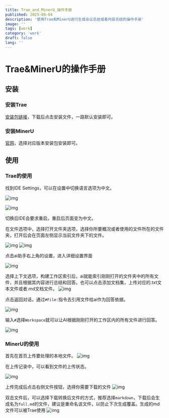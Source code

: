```yaml
---
title: Trae_and_MinerU_操作手册
published: 2025-08-04
description: '使用Trae和MinerU进行生成会议总结或者内容总结的操作手册'
image: ''
tags: [work]
category: 'work'
draft: false 
lang: ''
---
```


# Trae&MinerU的操作手册

## 安装
### 安装Trae

[安装包链接](https://1drv.ms/u/c/549e037d34dfc9bc/EcyjVB7Jp5tIkzT0RMLB3c0BN0eJ40KbHLMSON5Kx40SPw?e=KYE8I3)，下载后点击安装文件，一路默认安装即可。

### 安装MinerU
[官网](https://mineru.net/)，选择对应版本安装包安装即可。

## 使用

### Trae的使用
找到IDE Settings，可以在设置中切换语言选项为中文。

![img](./TandM_img/image-1.png)

![img](./TandM_img/image-2.png)

切换后IDE会要求重启，重启后页面变为中文。

在文件选项中，选择打开文件夹选项，选择你所要概况或者使用的文件所在的文件夹，打开后会在页面左侧显示当前文件夹下的文件。

![img](./TandM_img/image-3.png)
![img](./TandM_img/image-4.png)

点击ai助手右上角的设置，进入详细设置界面

![img](./TandM_img/image-5.png)

选择上下文选项，构建工作区索引后，ai就能索引刚刚打开的文件夹中的所有文件，并且根据其内容进行总结和回答。也可以点击添加文档集，上传对应的.txt文本文件或者.md文档文件。
![img](./TandM_img/image-6.png)

点击返回对话，通过`#File:`指令去引用文件给ai作为回答依据。

![img](./TandM_img/image-7.png)

输入`#`选择`Workspace`就可以让AI根据刚刚打开的工作区内的所有文件进行回答。

![img](./TandM_img/image-8.png)

### MinerU的使用

首先在首页上传要处理的本地文件。
![img](./TandM_img/image-9.png)

在上传记录中，可以看到文件的上传状态。

![img](./TandM_img/image-10.png)

上传完成后点击右侧文件按钮，选择你需要下载的文件
![img](./TandM_img/image-11.png)

双击文件后，可以选择下载转换后文件的方式，推荐选择`markdown`，下载后会生成名为`full.md`的文件，建议是重命名该文件，以防止下次生成覆盖。生成的md文件可以被Trae使用
![img](./TandM_img/image-12.png)
